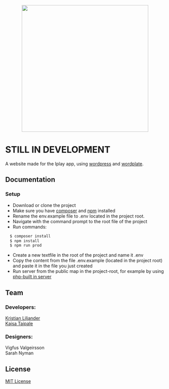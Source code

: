 <p align="center">
<img src="https://raw.githubusercontent.com/krisKurken/Iplay/master/public/themes/Iplay/screenshot.png" height="400px">
</p>

# STILL IN DEVELOPMENT

A website made for the Iplay app, using [wordpress](https://wordpress.org/) and [wordplate](https://wordplate.github.io).

## Documentation

### Setup
- Download or clone the project
- Make sure you have [composer](https://github.com/composer/composer) and [npm](https://docs.npmjs.com/) installed
- Rename the env.example file to .env located in the project root.
- Navigate with the command prompt to the root file of the project
- Run commands:
```sh
  $ composer install
  $ npm install
  $ npm run prod
```
- Create a new textfile in the root of the project and name it .env
- Copy the content from the file .env.example (located in the project root) and paste it in the file you just created
- Run server from the public map in the project-root, for example by using [php-built in server](http://php.net/manual/en/features.commandline.webserver.php)

## Team  

### Developers:  
[Kristian Liljander](https://github.com/krisKurken)  
[Kajsa Taipale](https://github.com/kajsataipale)  

### Designers:
Vigfus Valgeirsson  
Sarah Nyman  

## License

[MIT License](LICENSE)
